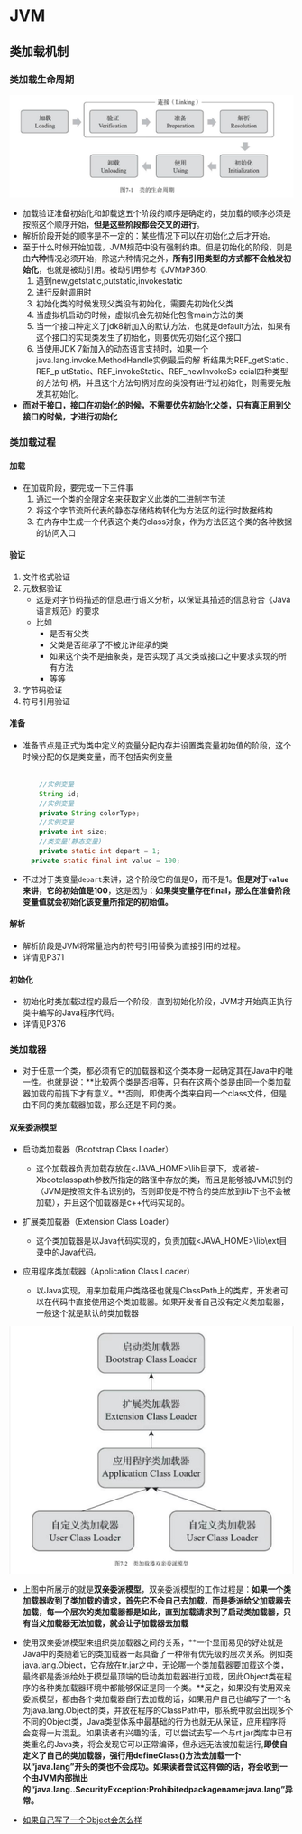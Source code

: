 # JVM

## 类加载机制

### 类加载生命周期

![image-20220713150903067](image\image-20220713150903067.png)

- 加载验证准备初始化和卸载这五个阶段的顺序是确定的，类加载的顺序必须是按照这个顺序开始，**但是这些阶段都会交叉的进行**。
- 解析阶段开始的顺序是不一定的：某些情况下可以在初始化之后才开始。
- 至于什么时候开始加载，JVM规范中没有强制约束。但是初始化的阶段，则是由**六种**情况必须开始，除这六种情况之外，**所有引用类型的方式都不会触发初始化**，也就是被动引用。被动引用参考《JVM》P360.
  1. 遇到new,getstatic,putstatic,invokestatic
  2. 进行反射调用时
  3. 初始化类的时候发现父类没有初始化，需要先初始化父类
  4. 当虚拟机启动的时候，虚拟机会先初始化包含main方法的类
  5. 当一个接口种定义了jdk8新加入的默认方法，也就是default方法，如果有这个接口的实现类发生了初始化，则要优先初始化这个接口
  6. 当使用JDK 7新加入的动态语言支持时，如果一个java.lang.invoke.MethodHandle实例最后的解 析结果为REF_getStatic、REF_p utStatic、REF_invokeStatic、REF_newInvokeSp ecial四种类型的方法句 柄，并且这个方法句柄对应的类没有进行过初始化，则需要先触发其初始化。
- **而对于接口，接口在初始化的时候，不需要优先初始化父类，只有真正用到父接口的时候，才进行初始化**

### 类加载过程

#### 加载

- 在加载阶段，要完成一下三件事
  1. 通过一个类的全限定名来获取定义此类的二进制字节流
  2. 将这个字节流所代表的静态存储结构转化为方法区的运行时数据结构
  3. 在内存中生成一个代表这个类的class对象，作为方法区这个类的各种数据的访问入口

#### 验证

1. 文件格式验证
2. 元数据验证
   - 这是对字节码描述的信息进行语义分析，以保证其描述的信息符合《Java语言规范》的要求
   - 比如
     - 是否有父类
     - 父类是否继承了不被允许继承的类
     - 如果这个类不是抽象类，是否实现了其父类或接口之中要求实现的所有方法
     - 等等
3. 字节码验证
4. 符号引用验证

#### 准备

- 准备节点是正式为类中定义的变量分配内存并设置类变量初始值的阶段，这个时候分配的仅是类变量，而不包括实例变量

  ````java
  
      //实例变量
      String id;
      //实例变量
      private String colorType;
      //实例变量
      private int size;
      //类变量(静态变量)
      private static int depart = 1;
  	private static final int value = 100;
  ````

- 不过对于类变量`depart`来讲，这个阶段它的值是0，而不是1。**但是对于`value`来讲，它的初始值是100**，这是因为：**如果类变量存在final，那么在准备阶段变量值就会初始化该变量所指定的初始值。**

#### 解析

- 解析阶段是JVM将常量池内的符号引用替换为直接引用的过程。
- 详情见P371

#### 初始化

- 初始化时类加载过程的最后一个阶段，直到初始化阶段，JVM才开始真正执行类中编写的Java程序代码。
- 详情见P376

### 类加载器

- 对于任意一个类，都必须有它的加载器和这个类本身一起确定其在Java中的唯一性。也就是说：**比较两个类是否相等，只有在这两个类是由同一个类加载器加载的前提下才有意义。**否则，即使两个类来自同一个class文件，但是由不同的类加载器加载，那么还是不同的类。

#### 双亲委派模型

- 启动类加载器（Bootstrap Class Loader）
  - 这个加载器负责加载存放在<JAVA_HOME>\lib目录下，或者被-Xbootclasspath参数所指定的路径中存放的类，而且是能够被JVM识别的（JVM是按照文件名识别的，否则即使是不符合的类库放到lib下也不会被加载），并且这个加载器是c++代码实现的。

- 扩展类加载器（Extension Class Loader）
  - 这个类加载器是以Java代码实现的，负责加载<JAVA_HOME>\lib\ext目录中的Java代码。
- 应用程序类加载器（Application Class Loader）
  - 以Java实现，用来加载用户类路径也就是ClassPath上的类库，开发者可以在代码中直接使用这个类加载器。如果开发者自己没有定义类加载器，一般这个就是默认的类加载器

<img src="image\image-20220714180948324.png" alt="image-20220714180948324" style="zoom: 50%;" />

- 上图中所展示的就是**双亲委派模型**，双亲委派模型的工作过程是：**如果一个类加载器收到了类加载的请求，首先它不会自己去加载，而是委派给父加载器去加载，每一个层次的类加载器都是如此，直到加载请求到了启动类加载器，只有当父加载器无法加载，就会让子加载器去加载**

- 使用双亲委派模型来组织类加载器之间的关系，**一个显而易见的好处就是Java中的类随着它的类加载器一起具备了一种带有优先级的层次关系。例如类java.lang.Object，它存放在tr.jar之中，无论哪一个类加载器要加载这个类，最终都是委派给处于模型最顶端的启动类加载器进行加载，因此Object类在程序的各种类加载器环境中都能够保证是同一个类。**反之，如果没有使用双亲委派模型，都由各个类加载器自行去加载的话，如果用户自己也编写了一个名为java.lang.Object的类，并放在程序的ClassPath中，那系统中就会出现多个不同的Object类，Java类型体系中最基础的行为也就无从保证，应用程序将会变得一片混乱。如果读者有兴趣的话，可以尝试去写一个与rt.jar类库中已有类重名的Java类，将会发现它可以正常编译，但永远无法被加载运行,**即使自定义了自己的类加载器，强行用defineClass()方法去加载一个以“java.lang”开头的类也不会成功。如果读者尝试这样做的话，将会收到一个由JVM内部抛出的“java.lang..SecurityException:Prohibitedpackagename:java.lang”异常。**

- [如果自己写了一个Object会怎么样](如果自己写了一个Object会怎么样)

  

